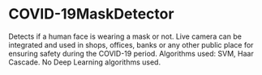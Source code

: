 # COVID-19MaskDetector
Detects if a human face is wearing a mask or not. Live camera can be integrated and used in shops, offices, banks or any other public place for ensuring safety during the COVID-19 period. Algorithms used: SVM, Haar Cascade. No Deep Learning algorithms used.

